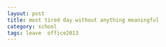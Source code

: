 ```yaml
---
layout: post
title: most tired day without anything meaningful
category: school
tags: leave  office2013 
---
```



